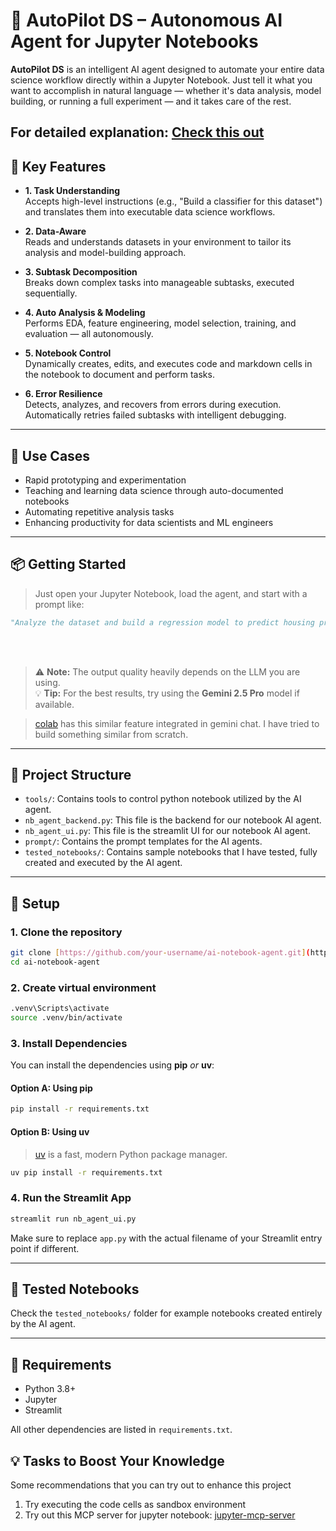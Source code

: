 # 🧠 AutoPilot DS – Autonomous AI Agent for Jupyter Notebooks

**AutoPilot DS** is an intelligent AI agent designed to automate your entire data science workflow directly within a Jupyter Notebook. Just tell it what you want to accomplish in natural language — whether it's data analysis, model building, or running a full experiment — and it takes care of the rest.

For detailed explanation: [Check this out](https://www.youtube.com/watch?v=3t7bkWXEFhI)
---

## 🚀 Key Features

- **1. Task Understanding**  
  Accepts high-level instructions (e.g., "Build a classifier for this dataset") and translates them into executable data science workflows.

- **2. Data-Aware**  
  Reads and understands datasets in your environment to tailor its analysis and model-building approach.

- **3. Subtask Decomposition**  
  Breaks down complex tasks into manageable subtasks, executed sequentially.

- **4. Auto Analysis & Modeling**  
  Performs EDA, feature engineering, model selection, training, and evaluation — all autonomously.

- **5. Notebook Control**  
  Dynamically creates, edits, and executes code and markdown cells in the notebook to document and perform tasks.

- **6. Error Resilience**  
  Detects, analyzes, and recovers from errors during execution. Automatically retries failed subtasks with intelligent debugging.

---

## 🔧 Use Cases

- Rapid prototyping and experimentation  
- Teaching and learning data science through auto-documented notebooks  
- Automating repetitive analysis tasks  
- Enhancing productivity for data scientists and ML engineers

---

## 📦 Getting Started

> Just open your Jupyter Notebook, load the agent, and start with a prompt like:

```python
"Analyze the dataset and build a regression model to predict housing prices."
```
<br><br>
> ⚠️ **Note:** The output quality heavily depends on the LLM you are using.  
> 💡 **Tip:** For the best results, try using the **Gemini 2.5 Pro** model if available.



> [colab](https://colab.research.google.com/) has this similar feature integrated in gemini chat. I have tried to build something similar from scratch.
---

## 📁 Project Structure

- `tools/`: Contains tools to control python notebook utilized by the AI agent.
- `nb_agent_backend.py`: This file is the backend for our notebook AI agent.
- `nb_agent_ui.py`: This file is the streamlit UI for our notebook AI agent.
- `prompt/`: Contains the prompt templates for the AI agents.
- `tested_notebooks/`: Contains sample notebooks that I have tested, fully created and executed by the AI agent.

---

## 🚀 Setup

### 1. Clone the repository

```bash
git clone [https://github.com/your-username/ai-notebook-agent.git](https://github.com/kevalmahajan/ai-datascientist-agent)
cd ai-notebook-agent
````

### 2. Create virtual environment
```bash
.venv\Scripts\activate
source .venv/bin/activate
````


### 3. Install Dependencies

You can install the dependencies using **pip** *or* **uv**:

#### Option A: Using pip

```bash
pip install -r requirements.txt
```

#### Option B: Using uv

> [uv](https://github.com/astral-sh/uv) is a fast, modern Python package manager.

```bash
uv pip install -r requirements.txt
```

### 4. Run the Streamlit App

```bash
streamlit run nb_agent_ui.py
```

Make sure to replace `app.py` with the actual filename of your Streamlit entry point if different.

---

## 🧪 Tested Notebooks

Check the `tested_notebooks/` folder for example notebooks created entirely by the AI agent.

---

## 📌 Requirements

* Python 3.8+
* Jupyter
* Streamlit

All other dependencies are listed in `requirements.txt`.


## 💡 Tasks to Boost Your Knowledge
Some recommendations that you can try out to enhance this project
1. Try executing the code cells as sandbox environment
2. Try out this MCP server for jupyter notebook: [jupyter-mcp-server](https://github.com/datalayer/jupyter-mcp-server)



